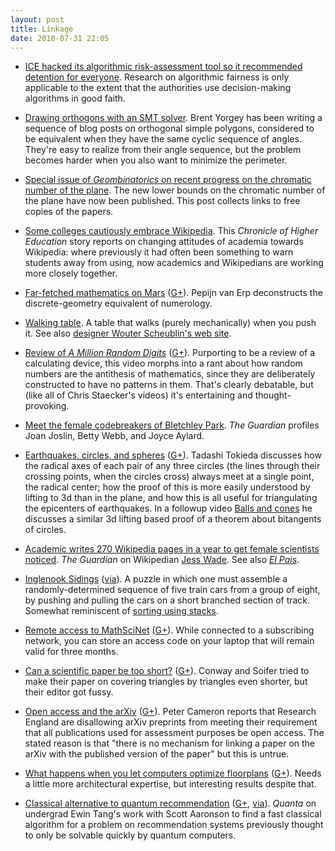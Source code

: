 ```yaml
---
layout: post
title: Linkage
date: 2018-07-31 22:05
---
```

* [ICE hacked its algorithmic risk-assessment tool so it recommended detention for everyone](https://boingboing.net/2018/06/26/software-formalities.html). Research on algorithmic fairness is only applicable to the extent that the authorities use decision-making algorithms in good faith.

* [Drawing orthogons with an SMT solver](https://mathlesstraveled.com/2018/07/12/drawing-orthogons-with-an-smt-solver/). Brent Yorgey has been writing a sequence of blog posts on orthogonal simple polygons, considered to be equivalent when they have the same cyclic sequence of angles. They're easy to realize from their angle sequence, but the problem becomes harder when you also want to minimize the perimeter.

* [Special issue of _Geombinatorics_ on recent progress on the chromatic number of the plane](https://thehighergeometer.wordpress.com/2018/07/19/special-issue-of-geombinatorics-on-recent-progress-on-the-chromatic-number-of-the-plane/). The new lower bounds on the chromatic number of the plane have now been published.  This post collects links to free copies of the papers.

* [Some colleges cautiously embrace Wikipedia](https://www.chronicle.com/article/Some-Colleges-Cautiously/243968). This _Chronicle of Higher Education_ story reports on changing attitudes of academia towards Wikipedia: where previously it had often been something to warn students away from using, now academics and Wikipedians are working more closely together.

* [Far-fetched mathematics on Mars](http://www.pepijnvanerp.nl/2017/03/far-fetched-mathematics-on-mars/) ([G+](https://web.archive.org/web/20190210053311/https://plus.google.com/100003628603413742554/posts/YmArE7w2J5M)). Pepijn van Erp deconstructs the discrete-geometry equivalent of numerology.

* [Walking table](https://www.youtube.com/watch?v=mBOdZ6nhDJg). A table that walks (purely mechanically) when you push it. See also [designer Wouter Scheublin's web site](http://www.scheublinlindeman.nl/walking-table.html).

* [Review of _A Million Random Digits_](https://www.youtube.com/watch?v=bvLD54GnOTk) ([G+](https://web.archive.org/web/20190210053223/https://plus.google.com/100003628603413742554/posts/PHcju9Ls27Q)). Purporting to be a review of a calculating device, this video morphs into a rant about how random numbers are the antithesis of mathematics, since they are deliberately constructed to have no patterns in them. That's clearly debatable, but (like all of Chris Staecker's videos) it's entertaining and thought-provoking.

* [Meet the female codebreakers of Bletchley Park](https://www.theguardian.com/careers/2018/jul/24/meet-the-female-codebreakers-of-bletchley-park). _The Guardian_ profiles Joan Joslin, Betty Webb, and Joyce Aylard.

* [Earthquakes, circles, and spheres](https://www.youtube.com/watch?v=2vnqSwWAn34) ([G+](https://web.archive.org/web/20190210053115/https://plus.google.com/100003628603413742554/posts/JfZXYiDpCyH)). Tadashi Tokieda discusses how the radical axes of each pair of any three circles (the lines through their crossing points, when the circles cross) always meet at a single point, the radical center; how the proof of this is more easily understood by lifting to 3d than in the plane, and how this is all useful for triangulating the epicenters of earthquakes. In a followup video [Balls and cones](https://www.youtube.com/watch?v=lubGnk0UZt0) he discusses a similar 3d lifting based proof of a theorem about bitangents of circles.

* [Academic writes 270 Wikipedia pages in a year to get female scientists noticed](https://www.theguardian.com/education/2018/jul/24/academic-writes-270-wikipedia-pages-year-female-scientists-noticed). _The Guardian_ on Wikipedian [Jess Wade](https://en.wikipedia.org/wiki/Jess_Wade). See also [_El Pais_](https://elpais.com/elpais/2018/07/10/inenglish/1531237118_130796.html).

* [Inglenook Sidings](http://noquay.co.uk/inglenooks.php) ([via](https://www.wired.com/2007/04/my-son-age-3-is/)). A puzzle in which one must assemble a randomly-determined sequence of five train cars from a group of eight, by pushing and pulling the cars on a short branched section of track. Somewhat reminiscent of [sorting using stacks](https://faculty.math.illinois.edu/~west/regs/stacksort.html).

* [Remote access to MathSciNet](https://blogs.ams.org/beyondreviews/2015/04/28/using-mathscinet-at-home-or-on-the-road/) ([G+](https://web.archive.org/web/20190210053015/https://plus.google.com/100003628603413742554/posts/AKdSf7cEXJJ)). While connected to a subscribing network, you can store an access code on your laptop that will remain valid for three months.

* [Can a scientific paper be too short?](https://scientistseessquirrel.wordpress.com/2015/06/10/can-a-scientific-paper-be-too-short-part-ii/) ([G+](https://web.archive.org/web/20190210052936/https://plus.google.com/100003628603413742554/posts/caiAzBtd9mm)). Conway and Soifer tried to make their paper on covering triangles by triangles even shorter, but their editor got fussy.

* [Open access and the arXiv](https://cameroncounts.wordpress.com/2018/07/29/open-access-and-the-arxiv/) ([G+](https://web.archive.org/web/20190210052905/https://plus.google.com/100003628603413742554/posts/W7fkGGezYbF)). Peter Cameron reports that Research England are disallowing arXiv preprints from meeting their requirement that all publications used for assessment purposes be open access. The stated reason is that "there is no mechanism for linking a paper on the arXiv with the published version of the paper" but this is untrue.

* [What happens when you let computers optimize floorplans](https://boingboing.net/2018/07/30/what-happens-when-you-let-comp.html) ([G+](https://web.archive.org/web/20190210052825/https://plus.google.com/100003628603413742554/posts/DbUpoUbfAhM)). Needs a little more architectural expertise, but interesting results despite that.

* [Classical alternative to quantum recommendation](https://www.quantamagazine.org/teenager-finds-classical-alternative-to-quantum-recommendation-algorithm-20180731/) ([G+](https://web.archive.org/web/20190210052750/https://plus.google.com/100003628603413742554/posts/CJSvWsn4Mfp), [via](https://news.ycombinator.com/item?id=17654220)). _Quanta_ on undergrad Ewin Tang's work with Scott Aaronson to find a fast classical algorithm for a problem on recommendation systems previously thought to only be solvable quickly by quantum computers.